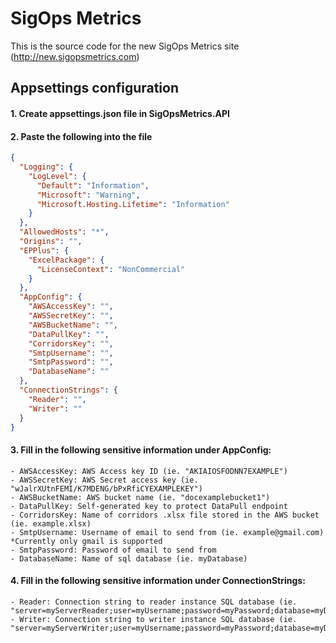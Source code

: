 # SigOps Metrics

This is the source code for the new SigOps Metrics site (http://new.sigopsmetrics.com)

## Appsettings configuration

#### 1. Create appsettings.json file in SigOpsMetrics.API 

#### 2. Paste the following into the file 

```json
{
  "Logging": {
    "LogLevel": {
      "Default": "Information",
      "Microsoft": "Warning",
      "Microsoft.Hosting.Lifetime": "Information"
    }
  },
  "AllowedHosts": "*",
  "Origins": "",
  "EPPlus": {
    "ExcelPackage": {
      "LicenseContext": "NonCommercial"
    }
  },
  "AppConfig": {
    "AWSAccessKey": "",
    "AWSSecretKey": "",
    "AWSBucketName": "",
    "DataPullKey": "",
    "CorridorsKey": "",
    "SmtpUsername": "",
    "SmtpPassword": "",
    "DatabaseName": "" 
  },
  "ConnectionStrings": {
    "Reader": "",
    "Writer": ""
  }
}
```

#### 3. Fill in the following sensitive information under AppConfig:
    - AWSAccessKey: AWS Access key ID (ie. "AKIAIOSFODNN7EXAMPLE")
    - AWSSecretKey: AWS Secret access key (ie. "wJalrXUtnFEMI/K7MDENG/bPxRfiCYEXAMPLEKEY")
    - AWSBucketName: AWS bucket name (ie. "docexamplebucket1")
    - DataPullKey: Self-generated key to protect DataPull endpoint
    - CorridorsKey: Name of corridors .xlsx file stored in the AWS bucket (ie. example.xlsx) 
    - SmtpUsername: Username of email to send from (ie. example@gmail.com) *Currently only gmail is supported
    - SmtpPassword: Password of email to send from
    - DatabaseName: Name of sql database (ie. myDatabase)
    
#### 4. Fill in the following sensitive information under ConnectionStrings:
    - Reader: Connection string to reader instance SQL database (ie. "server=myServerReader;user=myUsername;password=myPassword;database=myDatabase")
    - Writer: Connection string to writer instance SQL database (ie. "server=myServerWriter;user=myUsername;password=myPassword;database=myDatabase")
